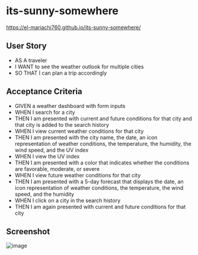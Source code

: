 # its-sunny-somewhere

https://el-mariachi760.github.io/its-sunny-somewhere/

## User Story
- AS A traveler
- I WANT to see the weather outlook for multiple cities
- SO THAT I can plan a trip accordingly


## Acceptance Criteria
- GIVEN a weather dashboard with form inputs
- WHEN I search for a city
- THEN I am presented with current and future conditions for that city and that city is added to the search history
- WHEN I view current weather conditions for that city
- THEN I am presented with the city name, the date, an icon representation of weather conditions, the temperature, the humidity, the wind speed, and the UV index
- WHEN I view the UV index
- THEN I am presented with a color that indicates whether the conditions are favorable, moderate, or severe
- WHEN I view future weather conditions for that city
- THEN I am presented with a 5-day forecast that displays the date, an icon representation of weather conditions, the temperature, the wind speed, and the humidity
- WHEN I click on a city in the search history
- THEN I am again presented with current and future conditions for that city


## Screenshot
![image](https://user-images.githubusercontent.com/94568874/171124667-f05f4942-40af-43d0-bcc6-d18c42774a6c.png)
